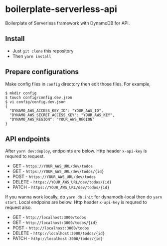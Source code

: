 # boilerplate-serverless-api

Boilerplate of Serverless framework with DynamoDB for API.

## Install

* Just `git clone` this repository
* Then `yarn install`

## Prepare configurations

Make config files in `config` directory then edit those files.
For example,

```
$ mkdir config
$ touch config/config.dev.json
$ vi config/config.dev.json
{
  "DYNAMO_AWS_ACCESS_KEY_ID": "YOUR_AWS_ID",
  "DYNAMO_AWS_SECRET_ACCESS_KEY": "YOUR_AWS_KEY",
  "DYNAMO_AWS_REGION": "YOUR_AWS_REGION"
}
```

## API endpoints

After `yarn dev:deploy`, endpoints are below.
Http header `x-api-key` is requred to request.

* GET - `https://YOUR_AWS_URL/dev/todos`
* GET - `https://YOUR_AWS_URL/dev/todos/{id}`
* POST - `https://YOUR_AWS_URL/dev/todos`
* DELETE - `https://YOUR_AWS_URL/dev/todos/{id}`
* PATCH - `https://YOUR_AWS_URL/dev/todos/{id}`

If you wanna work locally, do `yarn db:init` for dynamodb-local then do `yarn start`.
Local endpoins are below.
Http header `x-api-key` is requred to request also.

* GET - `http://localhost:3000/todos`
* GET - `http://localhost:3000/todos/{id}`
* POST - `http://localhost:3000/todos`
* DELETE - `http://localhost:3000/todos/{id}`
* PATCH - `http://localhost:3000/todos/{id}`
